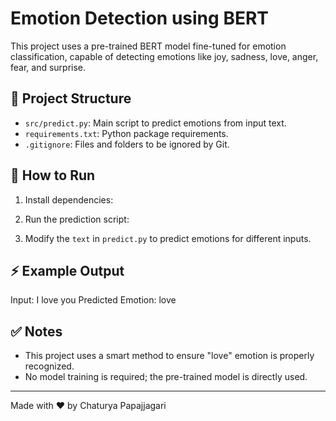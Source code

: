 # Emotion Detection using BERT

This project uses a pre-trained BERT model fine-tuned for emotion classification, capable of detecting emotions like joy, sadness, love, anger, fear, and surprise.

## 📂 Project Structure
- `src/predict.py`: Main script to predict emotions from input text.
- `requirements.txt`: Python package requirements.
- `.gitignore`: Files and folders to be ignored by Git.

## 🚀 How to Run

1. Install dependencies:
2. Run the prediction script:

3. Modify the `text` in `predict.py` to predict emotions for different inputs.

## ⚡ Example Output

Input: I love you Predicted Emotion: love
## ✅ Notes
- This project uses a smart method to ensure "love" emotion is properly recognized.
- No model training is required; the pre-trained model is directly used.

---
Made with ❤️ by Chaturya Papajjagari
